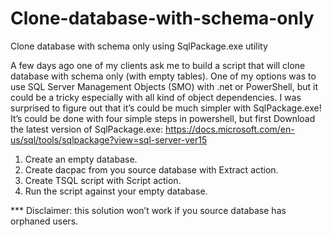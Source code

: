 # Clone-database-with-schema-only
Clone database with schema only using SqlPackage.exe utility

A few days ago one of my clients ask me to build a script that will clone database with schema only (with empty tables). 
One of my options was to use SQL Server Management Objects (SMO) with .net or PowerShell, but it could be a tricky especially with all kind of object dependencies.
I was surprised to figure out that it’s could be much simpler with SqlPackage.exe! 
It’s could be done with four simple steps in powershell, but first Download the latest version of SqlPackage.exe:
https://docs.microsoft.com/en-us/sql/tools/sqlpackage?view=sql-server-ver15

1.	Create an empty database.
2.	Create dacpac from you source database with Extract action.
3.	Create TSQL script with Script action.
4.	Run the script against your empty database.


*** Disclaimer: this solution won’t work if you source database has orphaned users. 
